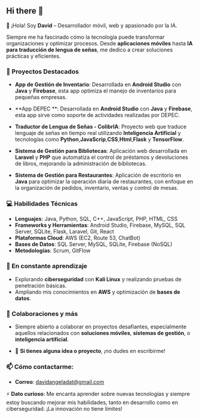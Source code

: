 ## Hi there 👋

👋 ¡Hola! Soy **David** – Desarrollador móvil, web y apasionado por la IA. 

Siempre me ha fascinado cómo la tecnología puede transformar organizaciones y optimizar procesos. Desde **aplicaciones móviles** hasta **IA para traducción de lengua de señas**, me dedico a crear soluciones prácticas y eficientes.

### 🚀 Proyectos Destacados

- **App de Gestión de Inventario**: Desarrollada en **Android Studio** con **Java** y **Firebase**, esta app optimiza el manejo de inventarios para pequeñas empresas.
- **App DEPEC **: Desarrollada en **Android Studio** con **Java** y **Firebase**, esta app sirve como soporte de actividades realizadas por DEPEC.
  
- **Traductor de Lengua de Señas - ColibrIA**: Proyecto web que traduce lenguaje de señas en tiempo real utilizando **Inteligencia Artificial** y tecnologías como **Python**,**JavaScrip**,**CSS**,**Html**,**Flask** y **TensorFlow**.
  
- **Sistema de Gestión para Bibliotecas**: Aplicación web desarrollada en **Laravel** y **PHP** que automatiza el control de préstamos y devoluciones de libros, mejorando la administración de bibliotecas.

- **Sistema de Gestión para Restaurantes**: Aplicación de escritorio en **Java** para optimizar la operación diaria de restaurantes, con enfoque en la organización de pedidos, inventario, ventas y control de mesas.

### 💻 Habilidades Técnicas

- **Lenguajes**: Java, Python, SQL, C++, JavaScript, PHP, HTML, CSS
- **Frameworks y Herramientas**: Android Studio, Firebase, MySQL, SQL Server, SQLite, Flask, Laravel, Git, React
- **Plataformas Cloud**: AWS (EC2, Route 53, ChatBot)
- **Bases de Datos**: SQL Server, MySQL, SQLite, Firebase (NoSQL)
- **Metodologías**: Scrum, GitFlow

### 🌱 En constante aprendizaje

- Explorando **ciberseguridad** con **Kali Linux** y realizando pruebas de penetración básicas.
- Ampliando mis conocimientos en **AWS** y optimización de **bases de datos**.

### 👯 Colaboraciones y más

- Siempre abierto a colaborar en proyectos desafiantes, especialmente aquellos relacionados con **soluciones móviles**, **sistemas de gestión**, o **inteligencia artificial**.
  
- 💬 **Si tienes alguna idea o proyecto**, ¡no dudes en escribirme!

### 📫 Cómo contactarme:

- **Correo**: [davidangeladat@gmail.com](davidangeladat@gmail.com)

⚡ **Dato curioso**: Me encanta aprender sobre nuevas tecnologías y siempre estoy buscando mejorar mis habilidades, tanto en desarrollo como en ciberseguridad. ¡La innovación no tiene límites!

